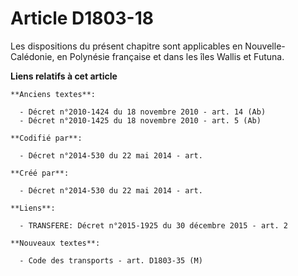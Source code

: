 # Article D1803-18

Les dispositions du présent chapitre sont applicables en Nouvelle-Calédonie, en Polynésie française et dans les îles Wallis
et Futuna.

**Liens relatifs à cet article**

	**Anciens textes**:

	  - Décret n°2010-1424 du 18 novembre 2010 - art. 14 (Ab)
	  - Décret n°2010-1425 du 18 novembre 2010 - art. 5 (Ab)

	**Codifié par**:

	  - Décret n°2014-530 du 22 mai 2014 - art.

	**Créé par**:

	  - Décret n°2014-530 du 22 mai 2014 - art.

	**Liens**:

	  - TRANSFERE: Décret n°2015-1925 du 30 décembre 2015 - art. 2

	**Nouveaux textes**:

	  - Code des transports - art. D1803-35 (M)
